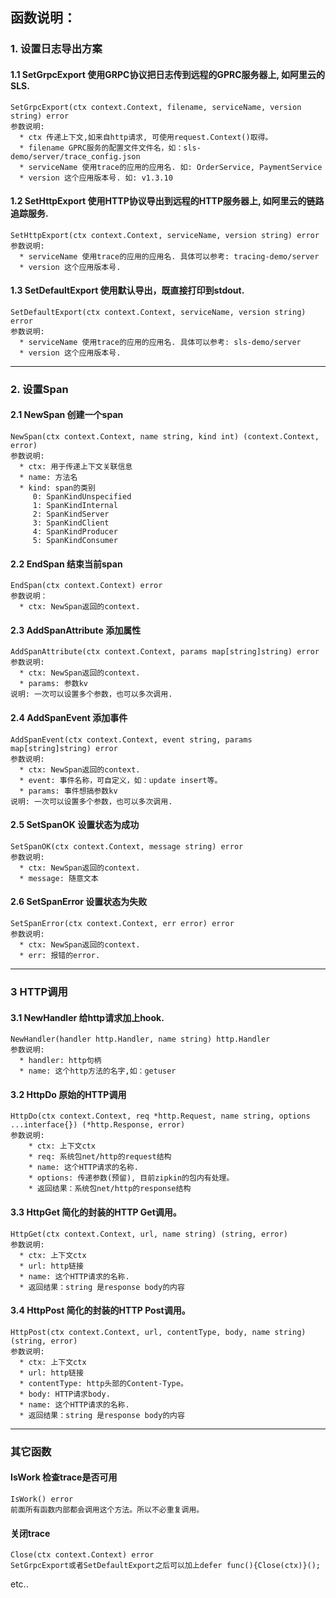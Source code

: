 ## 函数说明：

### 1. 设置日志导出方案
#### 1.1 SetGrpcExport  使用GRPC协议把日志传到远程的GPRC服务器上, 如阿里云的SLS.
```
SetGrpcExport(ctx context.Context, filename, serviceName, version string) error
参数说明:
  * ctx 传递上下文,如来自http请求, 可使用request.Context()取得。
  * filename GPRC服务的配置文件文件名，如：sls-demo/server/trace_config.json
  * serviceName 使用trace的应用的应用名. 如: OrderService, PaymentService
  * version 这个应用版本号. 如: v1.3.10
```
#### 1.2 SetHttpExport 使用HTTP协议导出到远程的HTTP服务器上, 如阿里云的链路追踪服务.
```
SetHttpExport(ctx context.Context, serviceName, version string) error
参数说明:
  * serviceName 使用trace的应用的应用名. 具体可以参考: tracing-demo/server
  * version 这个应用版本号.
```
#### 1.3 SetDefaultExport 使用默认导出，既直接打印到stdout.
```
SetDefaultExport(ctx context.Context, serviceName, version string) error
参数说明:
  * serviceName 使用trace的应用的应用名. 具体可以参考: sls-demo/server
  * version 这个应用版本号.
```
---
### 2. 设置Span
#### 2.1 NewSpan 创建一个span  
```
NewSpan(ctx context.Context, name string, kind int) (context.Context, error)
参数说明:
  * ctx: 用于传递上下文关联信息
  * name: 方法名
  * kind: span的类别
     0: SpanKindUnspecified
     1: SpanKindInternal
     2: SpanKindServer
     3: SpanKindClient
     4: SpanKindProducer
     5: SpanKindConsumer 
```
#### 2.2 EndSpan 结束当前span
```
EndSpan(ctx context.Context) error
参数说明：
  * ctx: NewSpan返回的context.
```
#### 2.3 AddSpanAttribute 添加属性
```
AddSpanAttribute(ctx context.Context, params map[string]string) error
参数说明:
  * ctx: NewSpan返回的context.
  * params: 参数kv
说明: 一次可以设置多个参数，也可以多次调用.
```
#### 2.4 AddSpanEvent 添加事件
```
AddSpanEvent(ctx context.Context, event string, params map[string]string) error
参数说明:
  * ctx: NewSpan返回的context.
  * event: 事件名称，可自定义，如：update insert等。
  * params: 事件想搞参数kv
说明: 一次可以设置多个参数，也可以多次调用.
```
#### 2.5 SetSpanOK 设置状态为成功
```
SetSpanOK(ctx context.Context, message string) error
参数说明:
  * ctx: NewSpan返回的context.
  * message: 随意文本
```
#### 2.6 SetSpanError 设置状态为失败
```
SetSpanError(ctx context.Context, err error) error
参数说明:
  * ctx: NewSpan返回的context.
  * err: 报错的error.
```

---
### 3 HTTP调用
#### 3.1 NewHandler 给http请求加上hook.
```
NewHandler(handler http.Handler, name string) http.Handler
参数说明:
  * handler: http句柄
  * name: 这个http方法的名字,如：getuser
```
#### 3.2 HttpDo 原始的HTTP调用
```
HttpDo(ctx context.Context, req *http.Request, name string, options ...interface{}) (*http.Response, error)
参数说明:
    * ctx: 上下文ctx
    * req: 系统包net/http的request结构
    * name: 这个HTTP请求的名称.
    * options: 传递参数(预留), 目前zipkin的包内有处理。
    * 返回结果：系统包net/http的response结构
```
#### 3.3 HttpGet 简化的封装的HTTP Get调用。
```
HttpGet(ctx context.Context, url, name string) (string, error)
参数说明:
  * ctx: 上下文ctx
  * url: http链接
  * name: 这个HTTP请求的名称.
  * 返回结果：string 是response body的内容
```
#### 3.4 HttpPost 简化的封装的HTTP Post调用。
```
HttpPost(ctx context.Context, url, contentType, body, name string) (string, error)
参数说明:
  * ctx: 上下文ctx
  * url: http链接
  * contentType: http头部的Content-Type。
  * body: HTTP请求body.
  * name: 这个HTTP请求的名称.
  * 返回结果：string 是response body的内容
```

---
### 其它函数
#### IsWork 检查trace是否可用
```
IsWork() error
前面所有函数内部都会调用这个方法。所以不必重复调用。
```

#### 关闭trace
```
Close(ctx context.Context) error
SetGrpcExport或者SetDefaultExport之后可以加上defer func(){Close(ctx)}();
```
etc..
